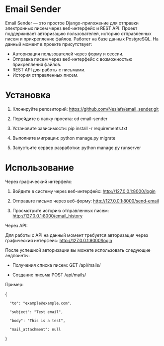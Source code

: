 # Email Sender
Email Sender — это простое Django-приложение для отправки электронных писем через веб-интерфейс и REST API. Проект поддерживает авторизацию пользователей, историю отправленных писем и прикрепление файлов.
Работет на базе данных PostgreSQL.
На данный момент в проекте присутствует: 
- Авторизация пользователей через форму и сессии.
- Отправка писем через веб-интерфейс с возможностью прикрепления файлов.
- REST API для работы с письмами.
- История отправленных писем.

# Установка 
1. Клонируйте репозиторий: https://github.com/Neslafs/email_sender.git

2. Перейдите в папку проекта: cd email-sender

3. Установите зависимости: pip install -r requirements.txt

4. Выполните миграции: python manage.py migrate

5. Запустьите сервер разработки: python manage.py runserver

# Использование

Через графический интерфейс: 

1. Войдите в систему через веб-интерфейс: http://127.0.0.1:8000/login

2. Отправьте письмо через веб-форму: http://127.0.0.1:8000/send-email

3. Просмотрите историю отправленных писем: http://127.0.0.1:8000/email_history

Через API:

Для работы с API на данный момент требуется авторизация через графический интерфейс: http://127.0.0.1:8000/login

После успешной авторизации вы можете использовать следующие эндпоинты:

- Получения списка писем:
GET /api/mails/

- Создание письма
POST /api/mails/

Пример:

  {

      "to": "example@example.com",

      "subject": "Test email",

      "body": "This is a test",

      "mail_attachment": null

  }
